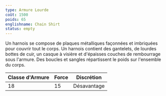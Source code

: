 ```yaml
---
type: Armure Lourde
coût: 1500
poids: 65
englishname: Chain Shirt
status: empty
---
```

Un harnois se compose de plaques métalliques façonnées et imbriquées pour couvrir tout le corps. Un harnois contient des gantelets, de lourdes bottes de cuir, un casque à visière et d'épaisses couches de rembourrage sous l'armure. Des boucles et sangles répartissent le poids sur l'ensemble du corps.

| Classe d'Armure | Force | Discrétion  |
| --------------- | ----- | ----------- |
| 18              | 15    | Désavantage |
